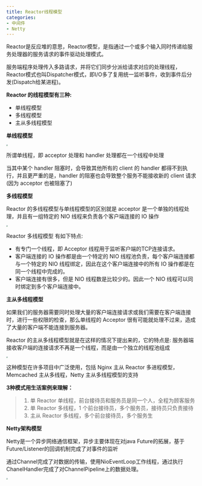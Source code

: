 ```yaml
---
title: Reactor线程模型
categories: 
- 中间件
- Netty
---
```


Reactor是反应堆的意思，Reactor模型，是指通过一个或多个输入同时传递给服务处理器的服务请求的事件驱动处理模式。 

服务端程序处理传入多路请求，并将它们同步分派给请求对应的处理线程，Reactor模式也叫Dispatcher模式，即I/O多了复用统一监听事件，收到事件后分发(Dispatch给某进程)。

**Reactor 的线程模型有三种:**

- 单线程模型
- 多线程模型
- 主从多线程模型

**单线程模型**

<img src="https://img-blog.csdnimg.cn/d24584be79a5453e9c61752881bd760e.png" style="zoom:25%;" />

所谓单线程，即 acceptor 处理和 handler 处理都在一个线程中处理

当其中某个 handler 阻塞时，会导致其他所有的 client 的 handler 都得不到执行，并且更严重的是，handler 的阻塞也会导致整个服务不能接收新的 client 请求(因为 acceptor 也被阻塞了)

**多线程模型**

Reactor 的多线程模型与单线程模型的区别就是 acceptor 是一个单独的线程处理，并且有一组特定的 NIO 线程来负责各个客户端连接的 IO 操作

<img src="https://img-blog.csdnimg.cn/ebaff226cfbd4d639b0a3fb0505e57d7.png" style="zoom:25%;" />

Reactor 多线程模型 有如下特点:

- 有专门一个线程，即 Acceptor 线程用于监听客户端的TCP连接请求。
- 客户端连接的 IO 操作都是由一个特定的 NIO 线程池负责，每个客户端连接都与一个特定的 NIO 线程绑定，因此在这个客户端连接中的所有 IO 操作都是在同一个线程中完成的。
- 客户端连接有很多，但是 NIO 线程数是比较少的。因此一个 NIO 线程可以同时绑定到多个客户端连接中。

**主从多线程模型**

如果我们的服务器需要同时处理大量的客户端连接请求或我们需要在客户端连接时，进行一些权限的检查，那么单线程的 Acceptor 很有可能就处理不过来，造成了大量的客户端不能连接到服务器。

Reactor 的主从多线程模型就是在这样的情况下提出来的，它的特点是: 服务器端接收客户端的连接请求不再是一个线程，而是由一个独立的线程池组成

<img src="https://img-blog.csdnimg.cn/33778a1b3da442309a007b23bc2cd6f5.png" style="zoom:25%;" />

这种模型在许多项目中广泛使用，包括 Nginx 主从 Reactor 多进程模型， Memcached 主从多线程，Netty 主从多线程模型的支持

**3种模式用生活案例来理解：**

> 1. 单 Reactor 单线程，前台接待员和服务员是同一个人，全程为顾客服务
> 2. 单 Reactor 多线程，1 个前台接待员，多个服务员，接待员只负责接待
> 3. 主从 Reactor 多线程，多个前台接待员，多个服务生

**Netty架构模型**

Netty是一个异步网络通信框架，异步主要体现在对java Future的拓展，基于Future/Listener的回调机制完成了对事件的监听

通过Channel完成了对数据的传输，使用NioEventLoop工作线程，通过执行ChanelHandler完成了对ChannelPipeline上的数据处理。

<img src="https://img-blog.csdnimg.cn/90f02fd8f6004cc587df7bfe3cf4e72f.png" style="zoom:25%;" />
